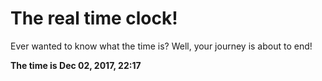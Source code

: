 # The real time clock!

Ever wanted to know what the time is? Well, your journey is about to end!

**The time is Dec 02, 2017, 22:17**